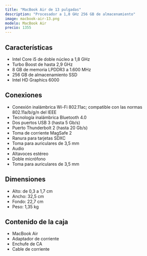 ```yaml
---
title: "MacBook Air de 13 pulgadas"
description: "Procesador a 1,8 GHz 256 GB de almacenamiento"
image: macbook-air-13.png
modelo: MacBook Air
precio: 1355
---
```


## Características

  - Intel Core i5 de doble núcleo a 1,8 GHz
  - Turbo Boost de hasta 2,9 GHz
  - 8 GB de memoria LPDDR3 a 1.600 MHz
  - 256 GB de almacenamiento SSD
  - Intel HD Graphics 6000

## Conexiones

  - Conexión inalámbrica Wi-Fi 802.11ac; compatible con las normas 802.11a/b/g/n del IEEE
  - Tecnología inalámbrica Bluetooth 4.0
  - Dos puertos USB 3 (hasta 5 Gb/s)
  - Puerto Thunderbolt 2 (hasta 20 Gb/s)
  - Toma de corriente MagSafe 2
  - Ranura para tarjetas SDXC
  - Toma para auriculares de 3,5 mm
  - Audio
  - Altavoces estéreo
  - Doble micrófono
  - Toma para auriculares de 3,5 mm

## Dimensiones
  - Alto: de 0,3 a 1,7 cm
  - Ancho: 32,5 cm
  - Fondo: 22,7 cm
  - Peso: 1,35 kg

## Contenido de la caja

  - MacBook Air
  - Adaptador de corriente
  - Enchufe de CA
  - Cable de corriente
